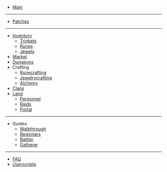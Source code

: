 <!-- docs/_sidebar.md -->

* [Main](/)

<hr>

* [Patches](patches.md)

<hr>

* [Inventory](inventory.md)
  * [Trinkets](trinkets.md)
  * [Runes](runes.md)
  * [Jewels](jewels.md)
* [Market](market.md)
* [Dungeons](dungeons.md)
* Crafting
  * [Runecrafting](runecrafting.md)
  * [Jewelrycrafting](jewelry.md)
  * [Alchemy](alchemy.md)
* [Clans](clans.md)
* [Land](land.md)
  * [Personnel](personnel.md)
  * [Raids](raids.md)
  * [Portal](portal.md)

<hr>

* Guides
  * [Walkthrough](walkthrough.md)
  * [Beginners](beginners.md)
  * [Battler](battler.md)
  * [Gatherer](gatherer.md)

<hr>

* [FAQ](faq.md)
* [Userscripts](userscripts.md)